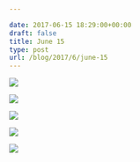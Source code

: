 ```yaml
---

date: 2017-06-15 18:29:00+00:00
draft: false
title: June 15
type: post
url: /blog/2017/6/june-15
---
```




  
   ![](/images/2017-06-15-20176june-15/IMG_1368.jpg)

  

  
   ![](/images/2017-06-15-20176june-15/IMG_1370.jpg)

  

  
   ![](/images/2017-06-15-20176june-15/IMG_1373.jpg)

  

  
   ![](/images/2017-06-15-20176june-15/IMG_1377.jpg)

  

  
   ![](/images/2017-06-15-20176june-15/IMG_1385+2.jpg)

  


